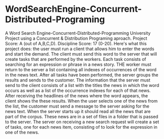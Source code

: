 # WordSearchEngine-Concurrent-Distributed-Programing
A Word Search Engine-Concurrent-Distributed-Programming University Project using a Concurrent &amp; Distribution Programing aproach.  Project Score: A (out of A,B,C,D). Discipline Score: 17 (0-20).  Here's what this project does: the user must run a client that allows him to enter the words and start the demand. The client must send this word to the server that will create tasks that are performed by the workers. Each task consists of searching for an expression or phrase in a news story. THE worker must return to the server a list containing all indexes of occurrences of the word in the news text. After all tasks have been performed, the server groups the results and sends to the customer. The information that the server must send to the client consists of a list with the titles the news in which the word occurs as well as a list of the occurrence indexes for each of that news. After receiving the headlines of the news where the word appears, the client shows the these results. When the user selects one of the news from the list, the customer must send a message to the server asking for the news text. When the server starts up it should read all the news that are part of the corpus. These news are in a set of files in a folder that is passed to the server. The server on receiving a new search request will create a set of tasks, one for each news item, consisting of to look for the expression in one of the news.
